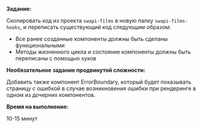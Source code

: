 **Задание:**

Скопировать код из проекта `swapi-films` в новую папку `swapi-films-hooks`, и переписать существующий код следующим образом:

 - Все ранее созданные компоненты должны быть сделаны функциональными
 - Методы жизненного цикла и состояние компоненты должны быть переписаны с помощью хуков

**Необязательное задание продвинутой сложности:**

Добавить также компонент ErrorBoundary, который будет показывать страницу с ошибкой в случае возникновения ошибки при рендеринге в одном из дочерних компонентов. 
 
**Время на выполнение:**

10-15 минут
